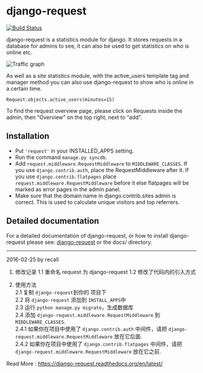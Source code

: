 django-request
==============

[![Build Status](http://img.shields.io/travis/kylef/django-request/master.svg?style=flat)](https://travis-ci.org/kylef/django-request)

django-request is a statistics module for django. It stores requests in a database for admins to see, it can also be used to get statistics on who is online etc.

![Traffic graph](docs/graph.png)

As well as a site statistics module, with the active_users template tag and manager method you can also use django-request to show who is online in a certain time.

    Request.objects.active_users(minutes=15)

To find the request overview page, please click on Requests inside the admin, then “Overview” on the top right, next to “add”.

Installation
------------

- Put `'request'` in your INSTALLED_APPS setting.
- Run the command `manage.py syncdb`.
- Add `request.middleware.RequestMiddleware` to `MIDDLEWARE_CLASSES`. If you use `django.contrib.auth`, place the RequestMiddleware after it. If you use `django.contrib.flatpages` place `request.middleware.RequestMiddleware` before it else flatpages will be marked as error pages in the admin panel.
- Make sure that the domain name in django.contrib.sites admin is correct. This is used to calculate unique visitors and top referrers.

Detailed documentation
----------------------

For a detailed documentation of django-request, or how to install django-request please see: [django-request](https://django-request.readthedocs.org/en/latest/) or the docs/ directory.



----------------------------------------------------
2016-02-25 by recall  

1. 修改记录
    1.1 重命名 request 为 django-request
    1.2 修改了代码内的引入方式

2. 使用方法  
    2.1 复制 `django-request`到你的 项目下  
    2.2 将 `django-request` 添加到 `INSTALL_APPS`中  
    2.3 运行 `python manage.py migrate`，生成数据库  
    2.4 添加 `django-request.middleware.RequestMiddleware` 到 `MIDDLEWARE_CLASSES`.  
        2.4.1 如果你在项目中使用了 `django.contrib.auth` 中间件，请把 `django-request.middleware.RequestMiddleware` 放在它后面.  
        2.4.2 如果你在项目中使用了 `django.contrib.flatpages` 中间件，请把 `django-request.middleware.RequestMiddleware` 放在它之前.  


Read More : https://django-request.readthedocs.org/en/latest/  
